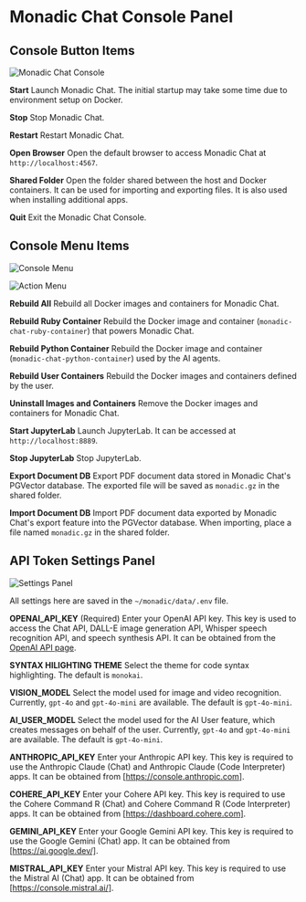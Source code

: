# Monadic Chat Console Panel

## Console Button Items

![Monadic Chat Console](/assets/images/monadic-chat-console.png ':size=700')

**Start** Launch Monadic Chat. The initial startup may take some time due to environment setup on Docker.

**Stop** Stop Monadic Chat.

**Restart** Restart Monadic Chat.

**Open Browser** Open the default browser to access Monadic Chat at `http://localhost:4567`.

**Shared Folder** Open the folder shared between the host and Docker containers. It can be used for importing and exporting files. It is also used when installing additional apps.

**Quit** Exit the Monadic Chat Console.

## Console Menu Items

![Console Menu](/assets/images/console-menu.png ':size=300')

![Action Menu](/assets/images/action-menu.png ':size=150')

**Rebuild All** Rebuild all Docker images and containers for Monadic Chat.

**Rebuild Ruby Container** Rebuild the Docker image and container (`monadic-chat-ruby-container`) that powers Monadic Chat.

**Rebuild Python Container** Rebuild the Docker image and container (`monadic-chat-python-container`) used by the AI agents.

**Rebuild User Containers** Rebuild the Docker images and containers defined by the user.

**Uninstall Images and Containers** Remove the Docker images and containers for Monadic Chat.

**Start JupyterLab** Launch JupyterLab. It can be accessed at `http://localhost:8889`.

**Stop JupyterLab** Stop JupyterLab.

**Export Document DB** Export PDF document data stored in Monadic Chat's PGVector database. The exported file will be saved as `monadic.gz` in the shared folder.

**Import Document DB** Import PDF document data exported by Monadic Chat's export feature into the PGVector database. When importing, place a file named `monadic.gz` in the shared folder.

## API Token Settings Panel

![Settings Panel](/assets/images/settings-panel.png ':size=600')

All settings here are saved in the `~/monadic/data/.env` file.

**OPENAI_API_KEY** (Required) Enter your OpenAI API key. This key is used to access the Chat API, DALL-E image generation API, Whisper speech recognition API, and speech synthesis API. It can be obtained from the [OpenAI API page](https://platform.openai.com/docs/guides/authentication).

**SYNTAX HILIGHTING THEME** Select the theme for code syntax highlighting. The default is `monokai`.

**VISION_MODEL** Select the model used for image and video recognition. Currently, `gpt-4o` and `gpt-4o-mini` are available. The default is `gpt-4o-mini`.

**AI_USER_MODEL** Select the model used for the AI User feature, which creates messages on behalf of the user. Currently, `gpt-4o` and `gpt-4o-mini` are available. The default is `gpt-4o-mini`.

**ANTHROPIC_API_KEY** Enter your Anthropic API key. This key is required to use the Anthropic Claude (Chat) and Anthropic Claude (Code Interpreter) apps. It can be obtained from [https://console.anthropic.com].

**COHERE_API_KEY** Enter your Cohere API key. This key is required to use the Cohere Command R (Chat) and Cohere Command R (Code Interpreter) apps. It can be obtained from [https://dashboard.cohere.com].

**GEMINI_API_KEY** Enter your Google Gemini API key. This key is required to use the Google Gemini (Chat) app. It can be obtained from [https://ai.google.dev/].

**MISTRAL_API_KEY** Enter your Mistral API key. This key is required to use the Mistral AI (Chat) app. It can be obtained from [https://console.mistral.ai/].


